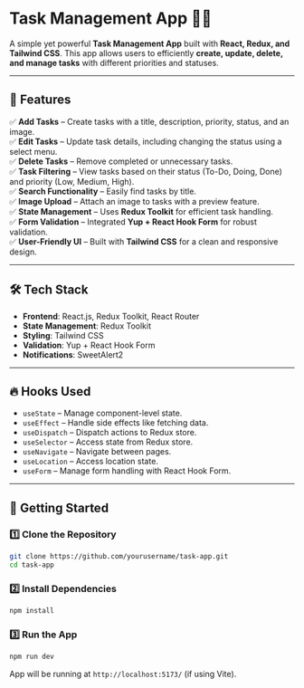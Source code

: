 # Task Management App 📝✅  

A simple yet powerful **Task Management App** built with **React, Redux, and Tailwind CSS**. This app allows users to efficiently **create, update, delete, and manage tasks** with different priorities and statuses.  

---

## 🚀 Features  
✅ **Add Tasks** – Create tasks with a title, description, priority, status, and an image.  
✅ **Edit Tasks** – Update task details, including changing the status using a select menu.  
✅ **Delete Tasks** – Remove completed or unnecessary tasks.  
✅ **Task Filtering** – View tasks based on their status (To-Do, Doing, Done) and priority (Low, Medium, High).  
✅ **Search Functionality** – Easily find tasks by title.  
✅ **Image Upload** – Attach an image to tasks with a preview feature.  
✅ **State Management** – Uses **Redux Toolkit** for efficient task handling.  
✅ **Form Validation** – Integrated **Yup + React Hook Form** for robust validation.  
✅ **User-Friendly UI** – Built with **Tailwind CSS** for a clean and responsive design.  

---

## 🛠️ Tech Stack  
- **Frontend**: React.js, Redux Toolkit, React Router  
- **State Management**: Redux Toolkit  
- **Styling**: Tailwind CSS  
- **Validation**: Yup + React Hook Form  
- **Notifications**: SweetAlert2  

---

## 🔥 Hooks Used  
- `useState` – Manage component-level state.  
- `useEffect` – Handle side effects like fetching data.  
- `useDispatch` – Dispatch actions to Redux store.  
- `useSelector` – Access state from Redux store.  
- `useNavigate` – Navigate between pages.  
- `useLocation` – Access location state.  
- `useForm` – Manage form handling with React Hook Form.  

---

## 🚀 Getting Started  
### 1️⃣ Clone the Repository  
```bash
git clone https://github.com/yourusername/task-app.git
cd task-app
```
### 2️⃣ Install Dependencies  
```bash
npm install
```
### 3️⃣ Run the App  
```bash
npm run dev
```
App will be running at `http://localhost:5173/` (if using Vite).  




